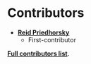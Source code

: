 # Contributors

* **[Reid Priedhorsky](https://github.com/reidpr)**
  * First-contributor
  
**[Full contributors list](https://github.com/Genzer/todo.txt-note/contributors).**
